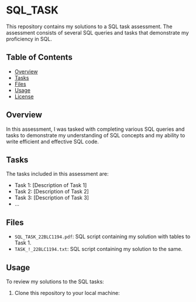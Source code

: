 # SQL_TASK

This repository contains my solutions to a SQL task assessment. The assessment consists of several SQL queries and tasks that demonstrate my proficiency in SQL.

## Table of Contents

- [Overview](#overview)
- [Tasks](#tasks)
- [Files](#files)
- [Usage](#usage)
- [License](#license)

## Overview

In this assessment, I was tasked with completing various SQL queries and tasks to demonstrate my understanding of SQL concepts and my ability to write efficient and effective SQL code.

## Tasks

The tasks included in this assessment are:

- Task 1: [Description of Task 1]
- Task 2: [Description of Task 2]
- Task 3: [Description of Task 3]
- ...

## Files

- `SQL_TASK_22BLC1194.pdf`: SQL script containing my solution with tables to Task 1.
- `TASK_!_22BLC1194.txt`: SQL script containing my solution to the same.

## Usage

To review my solutions to the SQL tasks:

1. Clone this repository to your local machine:

